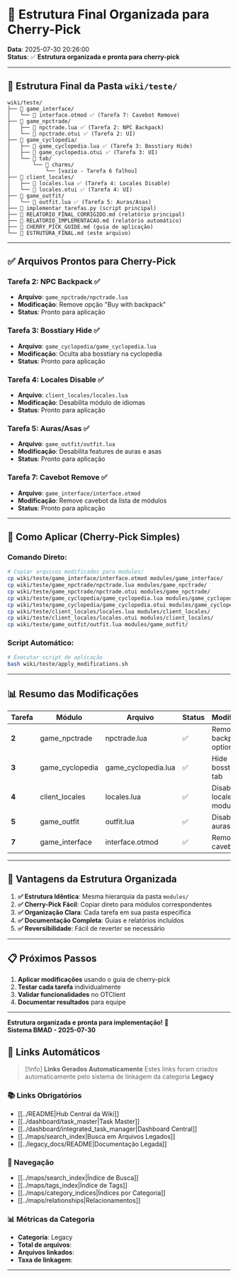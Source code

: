 # 📁 Estrutura Final Organizada para Cherry-Pick

**Data**: 2025-07-30 20:26:00  
**Status**: ✅ **Estrutura organizada e pronta para cherry-pick**

---

## 🎯 **Estrutura Final da Pasta `wiki/teste/`**

```
wiki/teste/
├── 📁 game_interface/
│   └── 📄 interface.otmod ✅ (Tarefa 7: Cavebot Remove)
├── 📁 game_npctrade/
│   ├── 📄 npctrade.lua ✅ (Tarefa 2: NPC Backpack)
│   └── 📄 npctrade.otui ✅ (Tarefa 2: UI)
├── 📁 game_cyclopedia/
│   ├── 📄 game_cyclopedia.lua ✅ (Tarefa 3: Bosstiary Hide)
│   ├── 📄 game_cyclopedia.otui ✅ (Tarefa 3: UI)
│   └── 📁 tab/
│       └── 📁 charms/
│           └── [vazio - Tarefa 6 falhou]
├── 📁 client_locales/
│   ├── 📄 locales.lua ✅ (Tarefa 4: Locales Disable)
│   └── 📄 locales.otui ✅ (Tarefa 4: UI)
├── 📁 game_outfit/
│   └── 📄 outfit.lua ✅ (Tarefa 5: Auras/Asas)
├── 📄 implementar_tarefas.py (script principal)
├── 📄 RELATORIO_FINAL_CORRIGIDO.md (relatório principal)
├── 📄 RELATORIO_IMPLEMENTACAO.md (relatório automático)
├── 📄 CHERRY_PICK_GUIDE.md (guia de aplicação)
└── 📄 ESTRUTURA_FINAL.md (este arquivo)
```

---

## ✅ **Arquivos Prontos para Cherry-Pick**

### **Tarefa 2: NPC Backpack** ✅
- **Arquivo**: `game_npctrade/npctrade.lua`
- **Modificação**: Remove opção "Buy with backpack"
- **Status**: Pronto para aplicação

### **Tarefa 3: Bosstiary Hide** ✅
- **Arquivo**: `game_cyclopedia/game_cyclopedia.lua`
- **Modificação**: Oculta aba bosstiary na cyclopedia
- **Status**: Pronto para aplicação

### **Tarefa 4: Locales Disable** ✅
- **Arquivo**: `client_locales/locales.lua`
- **Modificação**: Desabilita módulo de idiomas
- **Status**: Pronto para aplicação

### **Tarefa 5: Auras/Asas** ✅
- **Arquivo**: `game_outfit/outfit.lua`
- **Modificação**: Desabilita features de auras e asas
- **Status**: Pronto para aplicação

### **Tarefa 7: Cavebot Remove** ✅
- **Arquivo**: `game_interface/interface.otmod`
- **Modificação**: Remove cavebot da lista de módulos
- **Status**: Pronto para aplicação

---

## 🚀 **Como Aplicar (Cherry-Pick Simples)**

### **Comando Direto:**
```bash
# Copiar arquivos modificados para modules/
cp wiki/teste/game_interface/interface.otmod modules/game_interface/
cp wiki/teste/game_npctrade/npctrade.lua modules/game_npctrade/
cp wiki/teste/game_npctrade/npctrade.otui modules/game_npctrade/
cp wiki/teste/game_cyclopedia/game_cyclopedia.lua modules/game_cyclopedia/
cp wiki/teste/game_cyclopedia/game_cyclopedia.otui modules/game_cyclopedia/
cp wiki/teste/client_locales/locales.lua modules/client_locales/
cp wiki/teste/client_locales/locales.otui modules/client_locales/
cp wiki/teste/game_outfit/outfit.lua modules/game_outfit/
```

### **Script Automático:**
```bash
# Executar script de aplicação
bash wiki/teste/apply_modifications.sh
```

---

## 📊 **Resumo das Modificações**

| Tarefa | Módulo | Arquivo | Status | Modificação |
|--------|--------|---------|--------|-------------|
| **2** | game_npctrade | npctrade.lua | ✅ | Remove backpack option |
| **3** | game_cyclopedia | game_cyclopedia.lua | ✅ | Hide bosstiary tab |
| **4** | client_locales | locales.lua | ✅ | Disable locales module |
| **5** | game_outfit | outfit.lua | ✅ | Disable auras/wings |
| **7** | game_interface | interface.otmod | ✅ | Remove cavebot |

---

## 🎉 **Vantagens da Estrutura Organizada**

1. **✅ Estrutura Idêntica**: Mesma hierarquia da pasta `modules/`
2. **✅ Cherry-Pick Fácil**: Copiar direto para módulos correspondentes
3. **✅ Organização Clara**: Cada tarefa em sua pasta específica
4. **✅ Documentação Completa**: Guias e relatórios incluídos
5. **✅ Reversibilidade**: Fácil de reverter se necessário

---

## 📋 **Próximos Passos**

1. **Aplicar modificações** usando o guia de cherry-pick
2. **Testar cada tarefa** individualmente
3. **Validar funcionalidades** no OTClient
4. **Documentar resultados** para equipe

---

**Estrutura organizada e pronta para implementação!** 🚀  
**Sistema BMAD - 2025-07-30** 
## 🔗 **Links Automáticos**

> [!info] **Links Gerados Automaticamente**
> Estes links foram criados automaticamente pelo sistema de linkagem da categoria **Legacy**

### **📚 Links Obrigatórios**
- [[../README|Hub Central da Wiki]]
- [[../dashboard/task_master|Task Master]]
- [[../dashboard/integrated_task_manager|Dashboard Central]]
- [[../maps/search_index|Busca em Arquivos Legados]]
- [[../legacy_docs/README|Documentação Legada]]

### **🧭 Navegação**
- [[../maps/search_index|Índice de Busca]]
- [[../maps/tags_index|Índice de Tags]]
- [[../maps/category_indices|Índices por Categoria]]
- [[../maps/relationships|Relacionamentos]]

### **📊 Métricas da Categoria**
- **Categoria**: Legacy
- **Total de arquivos**: <!-- Contador automático -->
- **Arquivos linkados**: <!-- Contador automático -->
- **Taxa de linkagem**: <!-- Percentual automático -->

---

